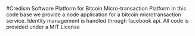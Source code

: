 #Credism Software Platform for Bitcoin Micro-transaction Platform
In this code base we provide a node application for a bitcoin microtransaction service. Identity management is handled through facebook api. All code is provided under a MIT License
